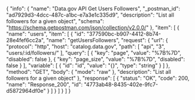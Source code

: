 {
  "info": {
    "name": "Data.gov API Get Users  Followers",
    "_postman_id": "ad7929d3-4dcc-487c-a1bc-e7a3e1c335d9",
    "description": "List all followers for a given object",
    "schema": "https://schema.getpostman.com/json/collection/v2.0.0/"
  },
  "item": [
    {
      "name": "users",
      "item": [
        {
          "id": "377590bc-b907-4412-8b74-28e4fef6cc2a",
          "name": "getUsersFollowers",
          "request": {
            "url": {
              "protocol": "http",
              "host": "catalog.data.gov",
              "path": [
                "api",
                "3",
                "users/:id/followers/"
              ],
              "query": [
                {
                  "key": "page",
                  "value": "%7B%7D",
                  "disabled": false
                },
                {
                  "key": "page_size",
                  "value": "%7B%7D",
                  "disabled": false
                }
              ],
              "variable": [
                {
                  "id": "id",
                  "value": "{}",
                  "type": "string"
                }
              ]
            },
            "method": "GET",
            "body": {
              "mode": "raw"
            },
            "description": "List all followers for a given object"
          },
          "response": [
            {
              "status": "OK",
              "code": 200,
              "name": "Response_200",
              "id": "4773ab48-8435-402e-9fc7-d5872964df0e"
            }
          ]
        }
      ]
    }
  ]
}